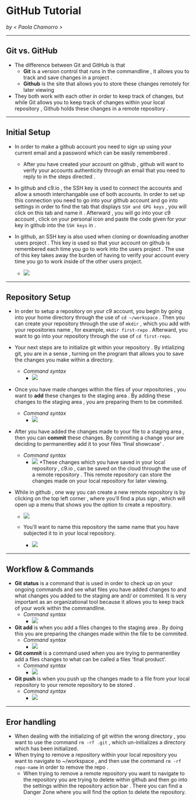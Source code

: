 # GitHub Tutorial

_by < Paola Chamorro >_

---
## Git vs. GitHub

* The difference between Git and GitHub is that  
    * **Git** is a version control that runs in the commandline , it allows you to track and save changes in a project .
    * **Github** is the site that allows you to store these changes remotely for later viewing 
* They both work with each other in order to keep track of changes, but while Git allows you to keep track of changes within your local repository , Github holds these changes in a remote repository .  


---
## Initial Setup

* In order to make a github account you need to sign up using your current email and a password which can be easily remembered . 
    * After you have created your account on github , github will want to verify your accounts authenticity through an email that you need to reply to in the steps directed . 

* In github and c9.io , the SSH key is used to connect the accounts and allow a smooth interchangable use of both accounts. In order to set up this connection you need to go into your github account and go into settings in order to find the tab that displays `SSH and GPG keys` , you will click on this tab and name it . Afterward , you will go into your c9 account , click on your personal icon and paste the code given for your key in github into the `SSH keys` in . 
* In github, an SSH key is also used when cloning or downloading another users project . This key is used so that your account on github is remembered each time you go to work into the users project . The use of this key takes away the burden of having to verify your account every time you go to work inside of the other users project.
    * ![](https://preview.c9users.io/paolac8171/github-learning/pr-practice/Screen%20Shot%202016-10-24%20at%201.32.15%20PM.png)
 
---
## Repository Setup
 
* In order to setup a repository on your c9 account, you begin by going into your home directory through the use of `cd ~/workspace` . Then you can create your repository through the use of `mkdir` , which you add with your repositories name , for example, `mkdir first-repo` . Afterward, you want to go into your repository through the use of `cd first-repo`. 
* Your next steps are to initialize git within your repository . By intializing git, you are in a sense , turning on the program that allows you to save the changes you make within a directory. 
    * _Command syntax_ 
        * ![](https://preview.c9users.io/paolac8171/github-learning/pr-practice/Screen%20Shot%202016-10-24%20at%208.40.00%20AM.png?_c9_id=livepreview0&_c9_host=https://ide.c9.io)
* Once you have made changes within the files of your repositories , you want to **add** these changes to the staging area . By adding these changes to the staging area , you are preparing them to be commited.
    *  _Command syntax_
        * ![](https://preview.c9users.io/paolac8171/github-learning/pr-practice/Screen%20Shot%202016-10-24%20at%208.47.43%20AM.png?_c9_id=livepreview0&_c9_host=https://ide.c9.io)
* After you have added the changes made to your file to a staging area , then you can **commit** these changes. By commiting a change your are deciding to permanentley add it to your files 'final showcase' . 
    * _Command syntax_
        * ![](https://preview.c9users.io/paolac8171/github-learning/pr-practice/Screen%20Shot%202016-10-24%20at%208.48.52%20AM.png) 
*These changes which you have saved in your local repository , c9.io , can be saved on the cloud through the use of a remote repository . This remote repository can store the changes made on your local repository for later viewing.

* While in github , one way you can create a new remote repository is by clicking on the top left corner , where you'll find a plus sign , which will open up a menu that shows you the option to create a repository. 
    * ![](https://preview.c9users.io/paolac8171/github-learning/pr-practice/Screen%20Shot%202016-10-24%20at%201.35.05%20PM.png)
    * You'll want to name this repository the same name that you have subjected it to in your local repository.
        
        * ![](https://preview.c9users.io/paolac8171/github-learning/pr-practice/Screen%20Shot%202016-10-24%20at%201.35.17%20PM.png) 
 
---
## Workflow & Commands

* **Git status** is a command that is used in order to check up on your ongoing commands and see what files you have added changes to and what changes you added to the staging are and/ or commited. It is very important as an organizational tool because it allows you to keep track of your work within the commandline.
    * _Command syntax_
        * ![](https://preview.c9users.io/paolac8171/github-learning/pr-practice/Screen%20Shot%202016-10-24%20at%208.50.38%20AM.png)
* **Git add** is when you add a files changes to the staging area . By doing this you are preparing the changes made within the file to be commited.
    * _Command syntax_ 
        * ![](https://preview.c9users.io/paolac8171/github-learning/pr-practice/Screen%20Shot%202016-10-24%20at%208.47.43%20AM.png?_c9_id=livepreview0&_c9_host=https://ide.c9.io)
* **Git commit** is a command used when you are trying to permanentley add  a files changes to what can be called a files 'final product'. 
    * _Command syntax_
        * ![](https://preview.c9users.io/paolac8171/github-learning/pr-practice/Screen%20Shot%202016-10-24%20at%208.48.52%20AM.png)
* **Git push** is when you push up the changes made to a file from your local repository to your remote repository to be stored . 
    * _Command syntax_
        * ![](https://preview.c9users.io/paolac8171/github-learning/pr-practice/Screen%20Shot%202016-10-24%20at%208.51.06%20AM.png?_c9_id=livepreview1&_c9_host=https://ide.c9.io)
---
## Eror handling
* When dealing with the initializing of git within the wrong directory , you want to use the command `rm -rf .git` , which un-initializes a directory which has been initialized.
* When trying to remove a repository within your local repository you want to navigate to ~/workspace , and then use the command `rm -rf repo-name` in order to remove the repo . 
    * When trying to remove a remote repository you want to navigate to the repository you are trying to delete within github and then go into the settings within the repository action bar . There you can find a Danger Zone where you will find the option to delete the repository.
    








